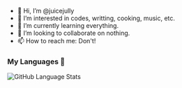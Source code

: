 - 👋 Hi, I’m @juicejully
- 👀 I’m interested in codes, writting, cooking, music, etc.
- 🌱 I’m currently learning everything.
- 💞️ I’m looking to collaborate on nothing.
- 📫 How to reach me: Don't!

### My Languages 🍕
![GitHub Language Stats](https://github.com/juicejully/juicejully/blob/main/github-metrics.svg)
